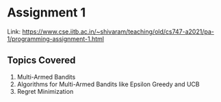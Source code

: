 # Assignment 1 

Link: https://www.cse.iitb.ac.in/~shivaram/teaching/old/cs747-a2021/pa-1/programming-assignment-1.html

## Topics Covered

1. Multi-Armed Bandits
2. Algorithms for Multi-Armed Bandits like Epsilon Greedy and UCB
3. Regret Minimization
